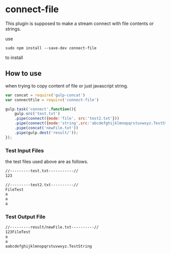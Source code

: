 # connect-file

This plugin is supposed to make a stream connect with file contents or strings.

use 
```shell
sudo npm install --save-dev connect-file
```
to install


## How to use
when trying to copy content of file or just javascript string.
```javascript
var concat = require('gulp-concat')
var connectFile = require('connect-file')

gulp.task('connect',function(){
    gulp.src('test.txt')
    .pipe(connect({mode:'file', src:'test2.txt'}))
    .pipe(connect({mode:'string',src:'abcdefghijklmnopqrstuvwxyz.TestString'}))
    .pipe(concat('newFile.txt'))
    .pipe(gulp.dest('result/'));
});

```

### Test Input Files 
the test files used above are as follows.
```txt
//---------test.txt-----------//
123
```

```txt
//---------test2.txt----------//
FileTest
a
a
a
```
### Test Output File
```txt
//---------result/newFile.txt----------//
123FileTest
a
a
aabcdefghijklmnopqrstuvwxyz.TestString
```
